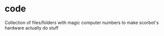 # code

Collection of files/folders with magic computer numbers to make scorbot's hardware actually do stuff
